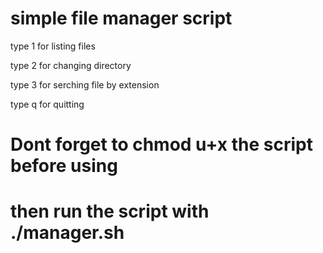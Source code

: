 # simple file manager script


type 1 for listing files

type 2 for changing directory

type 3 for serching file by extension


type q for quitting




# Dont forget to chmod u+x the script before using

# then run the script with ./manager.sh
